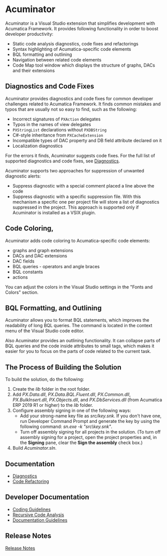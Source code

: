 # Acuminator

Acuminator is a Visual Studio extension that simplifies development with Acumatica Framework. 
It provides following functionality in order to boost developer productivity:
* Static code analysis diagnostics, code fixes and refactorings
* Syntax highlighting of Acumatica-specific code elements
* BQL formatting and outlining
* Navigation between related code elements
* Code Map tool window which displays the structure of graphs, DACs and their extensions

## Diagnostics and Code Fixes
Acuminator provides diagnostics and code fixes for common developer challenges related to Acumatica Framework.
It finds common mistakes and typos that are usually not so easy to find, such as the following:
* Incorrect signatures of `PXAction` delegates
* Typos in the names of view delegates
* `PXStringList` declarations without `PXDBString`
* C#-style inheritance from `PXCacheExtension`
* Incompatible types of DAC property and DB field attribute declared on it
* Localization diagnostics

For the errors it finds, Acuminator suggests code fixes. For the full list of supported diagnostics and code fixes, see [Diagnostics](docs/Summary.md#diagnostics). 

Acuminator supports two approaches for suppression of unwanted diagnostic alerts:
* Suppress diagnostic with a special comment placed a line above the code
* Suppress diagnostic with a specific suppression file. With this mechanism a specific one per project file will store a list of  diagnostics suppressed in the project. This approach is supported only if Acuminator is installed as a VSIX plugin. 

## Code Coloring,
Acuminator adds code coloring to Acumatica-specific code elements:
* graphs and graph extensions
* DACs and DAC extensions
* DAC fields
* BQL queries - operators and angle braces
* BQL constants
* actions

You can adjust the colors in the Visual Studio settings in the "Fonts and Colors" section.
 
## BQL Formatting, and Outlining
Acuminator allows you to format BQL statements, which improves the readability of long BQL queries. The command is located in the context menu of the Visual Studio code editor.

Also Acuminator provides an outlining functionality. It can collapse parts of BQL queries and the code inside attributes to small tags, which makes it easier for you to focus on the parts of code related to the current task.

## The Process of Building the Solution
To build the solution, do the following:
1. Create the _lib_ folder in the root folder. 
2. Add _PX.Data.dll_, _PX.Data.BQL.Fluent.dll_, _PX.Common.dll_, _PX.BulkInsert.dll_, _PX.Objects.dll_, and _PX.DbServices.dll_ (from Acumatica ERP 2019 R1 or higher) to the _lib_ folder.
3. Configure assembly signing in one of the following ways:
    * Add your strong-name key file as _src/key.snk_. If you don't have one, run Developer Command Prompt and generate the key by using the following command: _sn.exe -k "src\key.snk"_.
    * Turn off assembly signing for all projects in the solution. (To turn off assembly signing for a project, open the project properties and, in the **Signing** pane, clear the **Sign the assembly** check box.)
4. Build _Acuminator.sln_.

## Documentation
* [Diagnostics](docs/Summary.md#diagnostics)
* [Code Refactoring](docs/Summary.md#refactorings)

## Developer Documentation
* [Coding Guidelines](docs/dev/CodingGuidelines/CodingGuidelines.md)
* [Recursive Code Analysis](docs/dev/RecursiveCodeAnalysis/RecursiveCodeAnalysis.md)
* [Documentation Guidelines](docs/dev/DocumentationGuidelines/DiagnosticDescription.md)

## Release Notes
[Release Notes](docs/ReleaseNotes.md)
